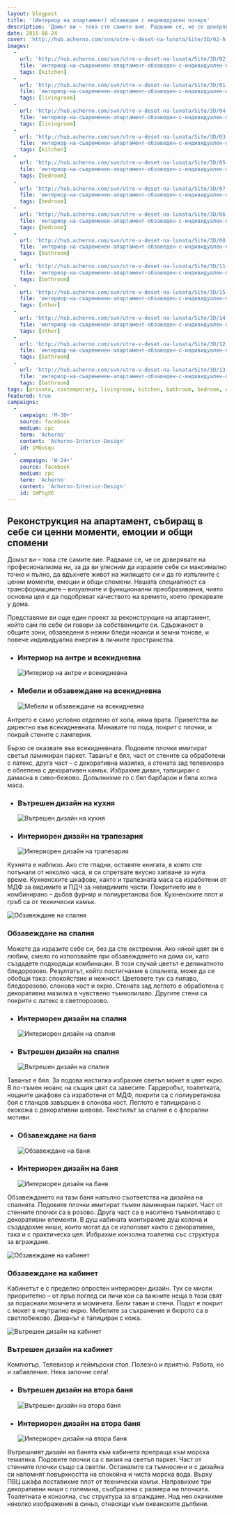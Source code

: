 ```yaml
---
layout: blogpost
title: '(Интериор на апартамент) обзаведен с индивидуален почерк'
description: 'Домът ви – това сте самите вие. Радваме се, че се доверявате на професионализма ни, за да ви улесним да изразите себе си максимално точно и пълно, да вдъхнете живот на жилището си и да го изпълните с ценни моменти, емоции и общи спомени Представяме ви още един проект за реконструкция на апартамент, който сам по себе си говори за собствениците си.'
date: 2015-08-24
cover: 'http://hub.acherno.com/svn/utre-v-deset-na-lunata/Site/3D/02-h-F.jpg'
images:
  -
    url: 'http://hub.acherno.com/svn/utre-v-deset-na-lunata/Site/3D/02-h-F.jpg'
    file: 'интериор-на-съвременен-апартамент-обзаведен-с-индивидуален-почерк/интериорен-дизайн-на-трапезария.jpg'
    tags: [kitchen]
  -
    url: 'http://hub.acherno.com/svn/utre-v-deset-na-lunata/Site/3D/01-h-F.jpg'
    file: 'интериор-на-съвременен-апартамент-обзаведен-с-индивидуален-почерк/интериор-на-антре-и-всекидневна.jpg'
    tags: [livingroom]
  -
    url: 'http://hub.acherno.com/svn/utre-v-deset-na-lunata/Site/3D/04-h-F.jpg'
    file: 'интериор-на-съвременен-апартамент-обзаведен-с-индивидуален-почерк/мебели-и-обзавеждане-на-всекидневна.jpg'
    tags: [livingroom]
  -
    url: 'http://hub.acherno.com/svn/utre-v-deset-na-lunata/Site/3D/03-h-F.jpg'
    file: 'интериор-на-съвременен-апартамент-обзаведен-с-индивидуален-почерк/вътрешен-дизайн-на-кухня.jpg'
    tags: [kitchen]
  -
    url: 'http://hub.acherno.com/svn/utre-v-deset-na-lunata/Site/3D/05-s-F.jpg'
    file: 'интериор-на-съвременен-апартамент-обзаведен-с-индивидуален-почерк/обзавеждане-на-спалня.jpg'
    tags: [bedroom]
  -
    url: 'http://hub.acherno.com/svn/utre-v-deset-na-lunata/Site/3D/07-s-F.jpg'
    file: 'интериор-на-съвременен-апартамент-обзаведен-с-индивидуален-почерк/интериорен-дизайн-на-спалня.jpg'
    tags: [bedroom]
  -
    url: 'http://hub.acherno.com/svn/utre-v-deset-na-lunata/Site/3D/06-s-F.jpg'
    file: 'интериор-на-съвременен-апартамент-обзаведен-с-индивидуален-почерк/вътрешен-дизайн-на-спалня.jpg'
    tags: [bedroom]
  -
    url: 'http://hub.acherno.com/svn/utre-v-deset-na-lunata/Site/3D/08-b-F.jpg'
    file: 'интериор-на-съвременен-апартамент-обзаведен-с-индивидуален-почерк/обзавеждане-на-баня.jpg'
    tags: [bathroom]
  -
    url: 'http://hub.acherno.com/svn/utre-v-deset-na-lunata/Site/3D/11-b-F.jpg'
    file: 'интериор-на-съвременен-апартамент-обзаведен-с-индивидуален-почерк/интериорен-дизайн-на-баня.jpg'
    tags: [bathroom]
  -
    url: 'http://hub.acherno.com/svn/utre-v-deset-na-lunata/Site/3D/15-k-F.jpg'
    file: 'интериор-на-съвременен-апартамент-обзаведен-с-индивидуален-почерк/обзавеждане-на-кабинет.jpg'
    tags: [other]
  -
    url: 'http://hub.acherno.com/svn/utre-v-deset-na-lunata/Site/3D/14-k-F.jpg'
    file: 'интериор-на-съвременен-апартамент-обзаведен-с-индивидуален-почерк/вътрешен-дизайн-на-кабинет.jpg'
    tags: [other]
  -
    url: 'http://hub.acherno.com/svn/utre-v-deset-na-lunata/Site/3D/12-bk-F.jpg'
    file: 'интериор-на-съвременен-апартамент-обзаведен-с-индивидуален-почерк/вътрешен-дизайн-на-втора-баня.jpg'
    tags: [bathroom]
  -
    url: 'http://hub.acherno.com/svn/utre-v-deset-na-lunata/Site/3D/13-bk-F.jpg'
    file: 'интериор-на-съвременен-апартамент-обзаведен-с-индивидуален-почерк/интериорен-дизайн-на-втора-баня.jpg'
    tags: [bathroom]
tags: [private, contemporary, livingroom, kitchen, bathroom, bedroom, other]
featured: true
campaigns:
  -
    campaign: 'M-30+'
    source: facebook
    medium: cpc
    term: 'Acherno'
    content: 'Acherno-Interior-Design'
    id: 1MQusqu
  -
    campaign: 'W-24+'
    source: facebook
    medium: cpc
    term: 'Acherno'
    content: 'Acherno-Interior-Design'
    id: 1WPtgXE
---
```

## **Реконструкция на апартамент**, събиращ в себе си ценни моменти, емоции и общи спомени
Домът ви – това сте самите вие. Радваме се, че се доверявате на професионализма ни, за да ви улесним да изразите себе си максимално точно и пълно, да вдъхнете живот на жилището си и да го изпълните с ценни моменти, емоции и общи спомени. Нашата специалност са трансформациите – визуалните и функционални преобразявания, чиято основна цел е да подобряват качеството на времето, което прекарвате у дома. 

Представяме ви още един проект за реконструкция на апартамент, който сам по себе си говори за собствениците си. Сдържаност в общите зони, обзаведени в нежни бледи нюанси и земни тонове, и повече индивидуална енергия в личните пространства.

-   ### Интериор на **антре и всекидневна**
    ![Интериор на антре и всекидневна](интериор-на-съвременен-апартамент-обзаведен-с-индивидуален-почерк/интериор-на-антре-и-всекидневна.jpg)   
-   ### Мебели и обзавеждане на **всекидневна**
    ![Мебели и обзавеждане на всекидневна](интериор-на-съвременен-апартамент-обзаведен-с-индивидуален-почерк/мебели-и-обзавеждане-на-всекидневна.jpg)

Антрето е само условно отделено от хола, няма врата. Приветства ви директно във всекидневната. Минавате по пода, покрит с плочки, и покрай стените с ламперия.

Бързо се оказвате във всекидневната. Подовите плочки имитират светъл ламиниран паркет. Таванът е бял, част от стените са обработени с латекс, друга част – с декоративна мазилка, а стената зад телевизора е облепена с декоративен камък. Избрахме диван, тапициран с дамаска в сиво-бежово. Допълнихме го с бял барбарон и бяла холна маса.

-   ### Вътрешен дизайн на **кухня**
    ![Вътрешен дизайн на кухня](интериор-на-съвременен-апартамент-обзаведен-с-индивидуален-почерк/вътрешен-дизайн-на-кухня.jpg)
-   ### Интериорен дизайн на **трапезария**
    ![Интериорен дизайн на трапезария](интериор-на-съвременен-апартамент-обзаведен-с-индивидуален-почерк/интериорен-дизайн-на-трапезария.jpg)

Кухнята е наблизо. Ако сте гладни, оставяте книгата, в която сте потънали от няколко часа, и си спретвате вкусно хапване за нула време. Кухненските шкафове, както и трапезната маса са изработени от МДФ за видимите и ПДЧ за невидимите части. Покритието им е комбинирано – дъбов фурнир и полиуретанова боя. Кухненските плот и гръб са от технически камък.

![Обзавеждане на спалня](интериор-на-съвременен-апартамент-обзаведен-с-индивидуален-почерк/обзавеждане-на-спалня.jpg)
### Обзавеждане на **спалня**

Можете да изразите себе си, без да сте екстремни. Ако някой цвят ви е любим, смело го използвайте при обзавеждането на дома си, като създадете подходящи комбинации. В този случай цветът е деликатното бледорозово. Резултатът, който постигнахме в спалнята, може да се обобщи така: спокойствие и нежност. Цветовете тук са лилаво, бледорозово, слонова кост и екрю. Стената зад леглото е обработена с декоративна мазилка в чувствено тъмнолилаво. Другите стени са покрити с латекс в светлорозово.

-   ### Интериорен дизайн на **спалня**
    ![Интериорен дизайн на спалня](интериор-на-съвременен-апартамент-обзаведен-с-индивидуален-почерк/интериорен-дизайн-на-спалня.jpg)
-   ### Вътрешен дизайн на **спалня**
    ![Вътрешен дизайн на спалня](интериор-на-съвременен-апартамент-обзаведен-с-индивидуален-почерк/вътрешен-дизайн-на-спалня.jpg)

Таванът е бял. За подова настилка избрахме светъл мокет в цвят екрю. В по-тъмен нюанс на същия цвят са завесите. Гардеробът, тоалетката, нощните шкафове са изработени от МДФ, покрити са с полиуретанова боя с гланцов завършек в слонова кост. Леглото е тапицирано с екокожа с декоративни шевове. Текстилът за спалня е с флорални мотиви.

-   ### Обзавеждане на **баня**
    ![Обзавеждане на баня](интериор-на-съвременен-апартамент-обзаведен-с-индивидуален-почерк/обзавеждане-на-баня.jpg)
-   ### Интериорен дизайн на **баня**
    ![Интериорен дизайн на баня](интериор-на-съвременен-апартамент-обзаведен-с-индивидуален-почерк/интериорен-дизайн-на-баня.jpg)

Обзавеждането на тази баня напълно съответства на дизайна на спалнята. Подовите плочки имитират тъмен ламиниран паркет. Част от стенните плочки са в розово. Друга част са в наситено тъмнолилаво с декоративни елементи. В душ кабината монтирахме душ колона и създадохме ниши, които могат да се използват както с декоративна, така и с практическа цел. Избрахме конзолна тоалетна със структура за вграждане.

![Обзавеждане на кабинет](интериор-на-съвременен-апартамент-обзаведен-с-индивидуален-почерк/обзавеждане-на-кабинет.jpg)
### Обзавеждане на **кабинет**

Кабинетът е с пределно опростен интериорен дизайн. Тук се мисли приоритетно – от пръв поглед си личи кои са важните неща в този свят за пораснали момчета и момичета. Бели таван и стени. Подът е покрит с мокет в неутрално екрю. Мебелите за съхранение и бюрото са в светлобежово. Диванът е тапициран с кожа.

![Вътрешен дизайн на кабинет](интериор-на-съвременен-апартамент-обзаведен-с-индивидуален-почерк/вътрешен-дизайн-на-кабинет.jpg)
### Вътрешен дизайн на **кабинет**

Компютър. Телевизор и геймърски стол. Полезно и приятно. Работа, но и забавление. Нека започне сега!

-   ### Вътрешен дизайн на **втора баня**
    ![Вътрешен дизайн на втора баня](интериор-на-съвременен-апартамент-обзаведен-с-индивидуален-почерк/вътрешен-дизайн-на-втора-баня.jpg)
-   ### Интериорен дизайн на **втора баня**
    ![Интериорен дизайн на втора баня](интериор-на-съвременен-апартамент-обзаведен-с-индивидуален-почерк/интериорен-дизайн-на-втора-баня.jpg)

Вътрешният дизайн на банята към кабинета препраща към морска тематика. Подовите плочки са с визия на светъл паркет. Част от стенните плочки също са светли. Останалите са тъмносини и с дизайна си напомнят повърхността на спокойна и чиста морска вода. Върху ПВЦ шкафа поставихме плот от технически камък. Направихме три декоративни ниши с големина, съобразена с размера на плочката. Тоалетната е конзолна, със структура за вграждане. Над нея окачихме няколко изображения в синьо, отнасящи към океанските дълбини.